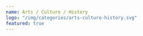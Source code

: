 ```yaml
---
name: Arts / Culture / History
logo: "/img/categories/arts-culture-history.svg"
featured: true
---
```

